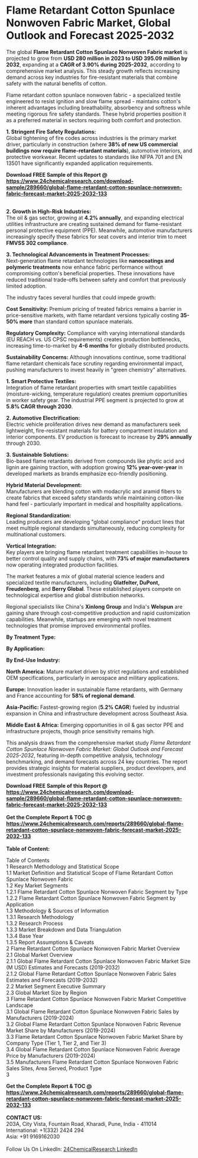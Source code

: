 <h1>Flame Retardant Cotton Spunlace Nonwoven Fabric Market, Global Outlook and Forecast 2025-2032</h1><p>The global <strong>Flame Retardant Cotton Spunlace Nonwoven Fabric market</strong> is projected to grow from <strong>USD 280 million in 2023 to USD 395.09 million by 2032</strong>, expanding at a <strong>CAGR of 3.90% during 2025-2032</strong>, according to comprehensive market analysis. This steady growth reflects increasing demand across key industries for fire-resistant materials that combine safety with the natural benefits of cotton.</p><p>Flame retardant cotton spunlace nonwoven fabric - a specialized textile engineered to resist ignition and slow flame spread - maintains cotton's inherent advantages including breathability, absorbency and softness while meeting rigorous fire safety standards. These hybrid properties position it as a preferred material in sectors requiring both comfort and protection.</p><p><strong>1. Stringent Fire Safety Regulations:</strong><br>
Global tightening of fire codes across industries is the primary market driver, particularly in construction (where <strong>38% of new US commercial buildings now require flame-retardant materials</strong>), automotive interiors, and protective workwear. Recent updates to standards like NFPA 701 and EN 13501 have significantly expanded application requirements.</p><div><b>Download FREE Sample of this Report @ 
            <a href="https://www.24chemicalresearch.com/download-sample/289660/global-flame-retardant-cotton-spunlace-nonwoven-fabric-forecast-market-2025-2032-133">
            https://www.24chemicalresearch.com/download-sample/289660/global-flame-retardant-cotton-spunlace-nonwoven-fabric-forecast-market-2025-2032-133</a></b></div><br><p><strong>2. Growth in High-Risk Industries:</strong><br>
The oil &amp; gas sector, growing at <strong>4.2% annually</strong>, and expanding electrical utilities infrastructure are creating sustained demand for flame-resistant personal protective equipment (PPE). Meanwhile, automotive manufacturers increasingly specify these fabrics for seat covers and interior trim to meet <strong>FMVSS 302 compliance</strong>.</p><p><strong>3. Technological Advancements in Treatment Processes:</strong><br>
Next-generation flame retardant technologies like <strong>nanocoatings and polymeric treatments</strong> now enhance fabric performance without compromising cotton's beneficial properties. These innovations have reduced traditional trade-offs between safety and comfort that previously limited adoption.</p><p>The industry faces several hurdles that could impede growth:</p><p><strong>Cost Sensitivity:</strong> Premium pricing of treated fabrics remains a barrier in price-sensitive markets, with flame retardant versions typically costing <strong>35-50% more</strong> than standard cotton spunlace materials.</p><p><strong>Regulatory Complexity:</strong> Compliance with varying international standards (EU REACH vs. US CPSC requirements) creates production bottlenecks, increasing time-to-market by <strong>4-6 months</strong> for globally distributed products.</p><p><strong>Sustainability Concerns:</strong> Although innovations continue, some traditional flame retardant chemicals face scrutiny regarding environmental impact, pushing manufacturers to invest heavily in "green chemistry" alternatives.</p><p><strong>1. Smart Protective Textiles:</strong><br>
Integration of flame retardant properties with smart textile capabilities (moisture-wicking, temperature regulation) creates premium opportunities in worker safety gear. The industrial PPE segment is projected to grow at <strong>5.8% CAGR through 2030</strong>.</p><p><strong>2. Automotive Electrification:</strong><br>
Electric vehicle proliferation drives new demand as manufacturers seek lightweight, fire-resistant materials for battery compartment insulation and interior components. EV production is forecast to increase by <strong>29% annually</strong> through 2030.</p><p><strong>3. Sustainable Solutions:</strong><br>
Bio-based flame retardants derived from compounds like phytic acid and lignin are gaining traction, with adoption growing <strong>12% year-over-year</strong> in developed markets as brands emphasize eco-friendly positioning.</p><p><strong>Hybrid Material Development:</strong><br>
	Manufacturers are blending cotton with modacrylic and aramid fibers to create fabrics that exceed safety standards while maintaining cotton-like hand feel - particularly important in medical and hospitality applications.</p><p><strong>Regional Standardization:</strong><br>
	Leading producers are developing "global compliance" product lines that meet multiple regional standards simultaneously, reducing complexity for multinational customers.</p><p><strong>Vertical Integration:</strong><br>
	Key players are bringing flame retardant treatment capabilities in-house to better control quality and supply chains, with <strong>73% of major manufacturers</strong> now operating integrated production facilities.</p><p>The market features a mix of global material science leaders and specialized textile manufacturers, including <strong>Glatfelter, DuPont, Freudenberg</strong>, and <strong>Berry Global</strong>. These established players compete on technological expertise and global distribution networks.</p><p>Regional specialists like China's <strong>Xinlong Group</strong> and India's <strong>Welspun</strong> are gaining share through cost-competitive production and rapid customization capabilities. Meanwhile, startups are emerging with novel treatment technologies that promise improved environmental profiles.</p><p><strong>By Treatment Type:</strong></p><p><strong>By Application:</strong></p><p><strong>By End-Use Industry:</strong></p><p><strong>North America:</strong> Mature market driven by strict regulations and established OEM specifications, particularly in aerospace and military applications.</p><p><strong>Europe:</strong> Innovation leader in sustainable flame retardants, with Germany and France accounting for <strong>58% of regional demand</strong>.</p><p><strong>Asia-Pacific:</strong> Fastest-growing region (<strong>5.2% CAGR</strong>) fueled by industrial expansion in China and infrastructure development across Southeast Asia.</p><p><strong>Middle East &amp; Africa:</strong> Emerging opportunities in oil &amp; gas sector PPE and infrastructure projects, though price sensitivity remains high.</p><p>This analysis draws from the comprehensive market study <em>Flame Retardant Cotton Spunlace Nonwoven Fabric Market: Global Outlook and Forecast 2025-2032</em>, featuring in-depth competitive analysis, technology benchmarking, and demand forecasts across 24 key countries. The report provides strategic insights for material suppliers, product developers, and investment professionals navigating this evolving sector.</p><div><b>Download FREE Sample of this Report @ 
            <a href="https://www.24chemicalresearch.com/download-sample/289660/global-flame-retardant-cotton-spunlace-nonwoven-fabric-forecast-market-2025-2032-133">
            https://www.24chemicalresearch.com/download-sample/289660/global-flame-retardant-cotton-spunlace-nonwoven-fabric-forecast-market-2025-2032-133</a></b></div><br><div><b>Get the Complete Report & TOC @ 
            <a href="https://www.24chemicalresearch.com/reports/289660/global-flame-retardant-cotton-spunlace-nonwoven-fabric-forecast-market-2025-2032-133">
            https://www.24chemicalresearch.com/reports/289660/global-flame-retardant-cotton-spunlace-nonwoven-fabric-forecast-market-2025-2032-133</a></b></div><br>
            <b>Table of Content:</b><p>Table of Contents<br />
1 Research Methodology and Statistical Scope<br />
1.1 Market Definition and Statistical Scope of Flame Retardant Cotton Spunlace Nonwoven Fabric<br />
1.2 Key Market Segments<br />
1.2.1 Flame Retardant Cotton Spunlace Nonwoven Fabric Segment by Type<br />
1.2.2 Flame Retardant Cotton Spunlace Nonwoven Fabric Segment by Application<br />
1.3 Methodology & Sources of Information<br />
1.3.1 Research Methodology<br />
1.3.2 Research Process<br />
1.3.3 Market Breakdown and Data Triangulation<br />
1.3.4 Base Year<br />
1.3.5 Report Assumptions & Caveats<br />
2 Flame Retardant Cotton Spunlace Nonwoven Fabric Market Overview<br />
2.1 Global Market Overview<br />
2.1.1 Global Flame Retardant Cotton Spunlace Nonwoven Fabric Market Size (M USD) Estimates and Forecasts (2019-2032)<br />
2.1.2 Global Flame Retardant Cotton Spunlace Nonwoven Fabric Sales Estimates and Forecasts (2019-2032)<br />
2.2 Market Segment Executive Summary<br />
2.3 Global Market Size by Region<br />
3 Flame Retardant Cotton Spunlace Nonwoven Fabric Market Competitive Landscape<br />
3.1 Global Flame Retardant Cotton Spunlace Nonwoven Fabric Sales by Manufacturers (2019-2024)<br />
3.2 Global Flame Retardant Cotton Spunlace Nonwoven Fabric Revenue Market Share by Manufacturers (2019-2024)<br />
3.3 Flame Retardant Cotton Spunlace Nonwoven Fabric Market Share by Company Type (Tier 1, Tier 2, and Tier 3)<br />
3.4 Global Flame Retardant Cotton Spunlace Nonwoven Fabric Average Price by Manufacturers (2019-2024)<br />
3.5 Manufacturers Flame Retardant Cotton Spunlace Nonwoven Fabric Sales Sites, Area Served, Product Type<br />
3</p><div><b>Get the Complete Report & TOC @ 
            <a href="https://www.24chemicalresearch.com/reports/289660/global-flame-retardant-cotton-spunlace-nonwoven-fabric-forecast-market-2025-2032-133">
            https://www.24chemicalresearch.com/reports/289660/global-flame-retardant-cotton-spunlace-nonwoven-fabric-forecast-market-2025-2032-133</a></b></div><br><b>CONTACT US:</b><br>
            203A, City Vista, Fountain Road, Kharadi, Pune, India - 411014<br>
            International: +1(332) 2424 294<br>
            Asia: +91 9169162030 <br><br>
            Follow Us On LinkedIn: <a href="https://www.linkedin.com/company/24chemicalresearch/">24ChemicalResearch LinkedIn</a>